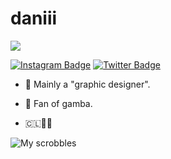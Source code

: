# daniii
![](https://komarev.com/ghpvc/?username=dzndani&color=2596be)

[![Instagram Badge](https://img.shields.io/badge/-Instagram-e4405f?style=flat-square&logo=Instagram&logoColor=white)](https://instagram.com/dzndani/)
[![Twitter Badge](https://img.shields.io/badge/-Twitter-00acee?style=flat-square&logo=Twitter&logoColor=white)](https://twitter.com/deneevs)


* 💫 Mainly a "graphic designer".

* 🎰 Fan of gamba.

* 🇨🇱🏳️‍⚧️

![My scrobbles](https://lastfm-recently-played.vercel.app/api?user=DznDani)

